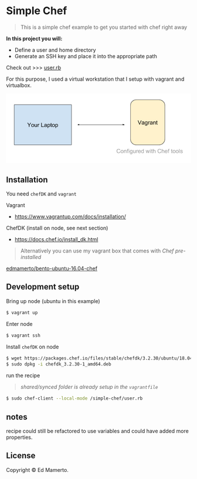 # Simple Chef
> This is a simple chef example to get you started with chef right away


**In this project you will:**
 - Define a user and home directory 
 - Generate an SSH key and place it into the appropriate path

 Check out >>> [user.rb](https://github.com/edmamerto/simple-chef/blob/master/recipe/user.rb)

For this purpose, I used a virtual workstation that I setup with vagrant and virtualbox.

![simple chef architecture](simple-chef.png)

## Installation
You need `chefDK` and `vagrant` 

Vagrant
- https://www.vagrantup.com/docs/installation/

ChefDK (install on node, see next section) 
- https://docs.chef.io/install_dk.html

>Alternatively you can use my vagrant box that comes with *Chef pre-installed*

[edmamerto/bento-ubuntu-16.04-chef](https://app.vagrantup.com/edmamerto/boxes/bento-ubuntu-16.04-chef/versions/0.1.0)

## Development setup

Bring up node (ubuntu in this example)

```bash
$ vagrant up
```
Enter node
```bash
$ vagrant ssh
```
Install `chefDK` on node

```bash
$ wget https://packages.chef.io/files/stable/chefdk/3.2.30/ubuntu/18.04/chefdk_3.2.30-1_amd64.deb
$ sudo dpkg -i chefdk_3.2.30-1_amd64.deb
```
run the recipe

>*shared/synced folder is already setup in the `vagrantfile`*

```bash
$ sudo chef-client --local-mode /simple-chef/user.rb
```
## notes
recipe could still be refactored to use variables and could have added more properties.

## License
Copyright © Ed Mamerto.
